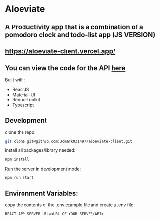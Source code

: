 # Aloeviate

## A Productivity app that is a combination of a pomodoro clock and todo-list app (JS VERSION)

## https://aloeviate-client.vercel.app/

## You can view the code for the API [here](https://github.com/Jomark031497/aloeviate-server)

Built with:

- ReactJS
- Material-UI
- Redux-Toolkit
- Typescript

## Development

clone the repo:

```sh
git clone git@github.com:Jomark031497/aloeviate-client.git
```

install all packages/library needed:

```sh
npm install
```

Run the server in development mode:

```sh
npm run start
```

## Environment Variables:

copy the contents of the .env.example file and create a .env file:

```
REACT_APP_SERVER_URL=<URL OF YOUR SERVER/API>
```
